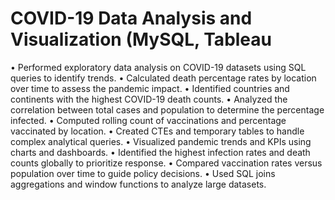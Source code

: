 # COVID-19 Data Analysis and Visualization (MySQL, Tableau

•	Performed exploratory data analysis on COVID-19 datasets using SQL queries to identify trends.
•	Calculated death percentage rates by location over time to assess the pandemic impact.
•	Identified countries and continents with the highest COVID-19 death counts.
•	Analyzed the correlation between total cases and population to determine the percentage infected.
•	Computed rolling count of vaccinations and percentage vaccinated by location.
•	Created CTEs and temporary tables to handle complex analytical queries.
•	Visualized pandemic trends and KPIs using charts and dashboards.
•	Identified the highest infection rates and death counts globally to prioritize response.
•	Compared vaccination rates versus population over time to guide policy decisions.
•	Used SQL joins aggregations and window functions to analyze large datasets.
